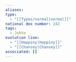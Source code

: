 ```yaml
---
aliases: 
type:
  - "[[Types/normal|normal]]"
national dex number: 242
tags:
  - Johto
evolution line:
  - "[[Happiny|Happiny]]"
  - "[[Chansey|Chansey]]"
associated: []
---
```

